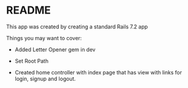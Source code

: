 # README

This app was created by creating a standard Rails 7.2 app

Things you may want to cover:

* Added Letter Opener gem in dev

* Set Root Path

* Created home controller with index page that has view with links for login, signup and logout.
